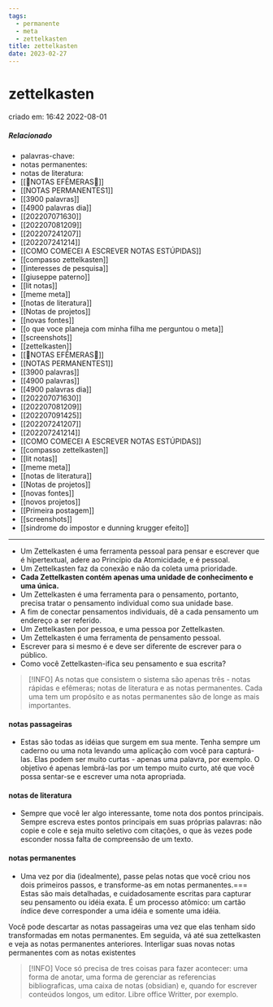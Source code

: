 ```yaml
---
tags:
  - permanente
  - meta
  - zettelkasten
title: zettelkasten
date: 2023-02-27
---
```

# zettelkasten
criado em: 16:42 2022-08-01

##### Relacionado
- palavras-chave: 
- notas permanentes: 
- notas de literatura: 
- [[🍃NOTAS EFÊMERAS🍄]]
- [[NOTAS PERMANENTES1]]
- [[3900 palavras]]
- [[4900 palavras dia]]
- [[202207071630]]
- [[202207081209]]
- [[202207241207]]
- [[202207241214]]
- [[COMO COMECEI A ESCREVER NOTAS ESTÚPIDAS]]
- [[compasso zettelkasten]]
- [[interesses de pesquisa]]
- [[giuseppe paterno]]
- [[lit notas]]
- [[meme meta]]
- [[notas de literatura]]
- [[Notas de projetos]]
- [[novas fontes]]
- [[o que voce planeja com minha filha me perguntou o meta]]
- [[screenshots]]
- [[zettelkasten]]
- [[🍃NOTAS EFÊMERAS🍄]]
- [[NOTAS PERMANENTES1]]
- [[3900 palavras]]
- [[4900 palavras]]
- [[4900 palavras dia]]
- [[202207071630]]
- [[202207081209]]
- [[202207091425]]
- [[202207241207]]
- [[202207241214]]
- [[COMO COMECEI A ESCREVER NOTAS ESTÚPIDAS]]
- [[compasso zettelkasten]]
- [[lit notas]]
- [[meme meta]]
- [[notas de literatura]]
- [[Notas de projetos]]
- [[novas fontes]]
- [[novos projetos]]
- [[Primeira postagem]]
- [[screenshots]]
- [[sindrome do impostor e dunning krugger efeito]]

---

- Um Zettelkasten é uma ferramenta pessoal para pensar e escrever que é hipertextual, adere ao Princípio da Atomicidade, e é pessoal.
- Um Zettelkasten faz da conexão e não da coleta uma prioridade.
-  **Cada Zettelkasten contém apenas uma unidade de conhecimento e uma única.** 
- Um Zettelkasten é uma ferramenta para o pensamento, portanto, precisa tratar o pensamento individual como sua unidade base.
- A fim de conectar pensamentos individuais, dê a cada pensamento um endereço a ser referido.
- Um Zettelkasten por pessoa, e uma pessoa por Zettelkasten.
- Um Zettelkasten é uma ferramenta de pensamento pessoal.
- Escrever para si mesmo é e deve ser diferente de escrever para o público.
- Como você Zettelkasten-ifica seu pensamento e sua escrita?

>[!INFO] As notas que consistem o sistema são apenas três - notas rápidas e efêmeras; notas de literatura e as notas permanentes. Cada uma tem um propósito e as notas permanentes são de longe as mais importantes.



#### notas passageiras
- Estas são todas as idéias que surgem em sua mente. Tenha sempre um caderno ou uma nota levando uma aplicação com você para capturá-las. Elas podem ser muito curtas - apenas uma palavra, por exemplo. O objetivo é apenas lembrá-las por um tempo muito curto, até que você possa sentar-se e escrever uma nota apropriada.

#### notas de literatura 
- Sempre que você ler algo interessante, tome nota dos pontos principais. Sempre escreva estes pontos principais em suas próprias palavras: não copie e cole e seja muito seletivo com citações, o que às vezes pode esconder nossa falta de compreensão de um texto.

#### notas permanentes 
- Uma vez por dia (idealmente), passe pelas notas que você criou nos dois primeiros passos, e transforme-as em notas permanentes.=== Estas são mais detalhadas, e cuidadosamente escritas para capturar seu pensamento ou idéia exata. É um processo atômico: um cartão índice deve corresponder a uma idéia e somente uma idéia.

Você pode descartar as notas passageiras uma vez que elas tenham sido transformadas em notas permanentes. Em seguida, vá até sua zettelkasten e veja as notas permanentes anteriores. Interligar suas novas notas permanentes com as notas existentes




> [!INFO] Voce só precisa de tres coisas para fazer acontecer: uma forma de anotar, uma forma de gerenciar as referencias bibliograficas, uma caixa de notas (obsidian) e, quando for escrever conteúdos longos, um editor. Libre office Writter, por exemplo.

